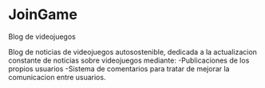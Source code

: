 # JoinGame
Blog de videojuegos

Blog de noticias de videojuegos autosostenible, dedicada a la actualizacion constante de noticias sobre videojuegos mediante:
  -Publicaciones de los propios usuarios
  -Sistema de comentarios para tratar de mejorar la comunicacion entre usuarios.
